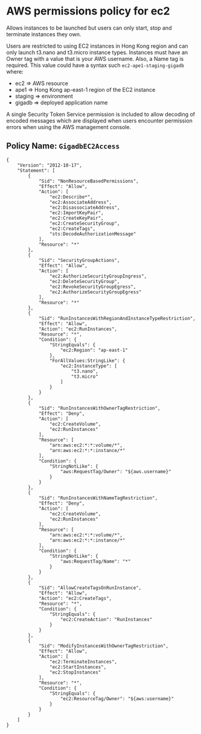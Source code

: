 # AWS permissions policy for ec2

Allows instances to be launched but users can only start, stop and terminate
instances they own.

Users are restricted to using EC2 instances in Hong Kong region and can only
launch t3.nano and t3.micro instance types. Instances must have an Owner tag 
with a value that is your AWS username. Also, a Name tag is required. This
value could have a syntax such `ec2-ape1-staging-gigadb` where:
* ec2     => AWS resource
* ape1    => Hong Kong ap-east-1 region of the EC2 instance
* staging => environment
* gigadb  => deployed application name

A single Security Token Service permission is included to allow decoding of 
encoded messages which are displayed when users encounter permission errors 
when using the AWS management console.

## Policy Name: `GigadbEC2Access`
```
{
    "Version": "2012-10-17",
    "Statement": [
        {
            "Sid": "NonResourceBasedPermissions",
            "Effect": "Allow",
            "Action": [
                "ec2:Describe*",
                "ec2:AssociateAddress",
                "ec2:DisassociateAddress",
                "ec2:ImportKeyPair",
                "ec2:CreateKeyPair",
                "ec2:CreateSecurityGroup",
                "ec2:CreateTags",
                "sts:DecodeAuthorizationMessage"
            ],
            "Resource": "*"
        },
        {
            "Sid": "SecurityGroupActions",
            "Effect": "Allow",
            "Action": [
                "ec2:AuthorizeSecurityGroupIngress",
                "ec2:DeleteSecurityGroup",
                "ec2:RevokeSecurityGroupEgress",
                "ec2:AuthorizeSecurityGroupEgress"
            ],
            "Resource": "*"
        },
        {
            "Sid": "RunInstancesWithRegionAndInstanceTypeRestriction",
            "Effect": "Allow",
            "Action": "ec2:RunInstances",
            "Resource": "*",
            "Condition": {
                "StringEquals": {
                    "ec2:Region": "ap-east-1"
                },
                "ForAllValues:StringLike": {
                    "ec2:InstanceType": [
                        "t3.nano",
                        "t3.micro"
                    ]
                }
            }
        },
        {
            "Sid": "RunInstancesWithOwnerTagRestriction",
            "Effect": "Deny",
            "Action": [
                "ec2:CreateVolume",
                "ec2:RunInstances"
            ],
            "Resource": [
                "arn:aws:ec2:*:*:volume/*",
                "arn:aws:ec2:*:*:instance/*"
            ],
            "Condition": {
                "StringNotLike": {
                    "aws:RequestTag/Owner": "${aws.username}"
                }
            }
        },
        {
            "Sid": "RunInstancesWithNameTagRestriction",
            "Effect": "Deny",
            "Action": [
                "ec2:CreateVolume",
                "ec2:RunInstances"
            ],
            "Resource": [
                "arn:aws:ec2:*:*:volume/*",
                "arn:aws:ec2:*:*:instance/*"
            ],
            "Condition": {
                "StringNotLike": {
                    "aws:RequestTag/Name": "*"
                }
            }
        },
        {
            "Sid": "AllowCreateTagsOnRunInstance",
            "Effect": "Allow",
            "Action": "ec2:CreateTags",
            "Resource": "*",
            "Condition": {
                "StringEquals": {
                    "ec2:CreateAction": "RunInstances"
                }
            }
        },
        {
            "Sid": "ModifyInstancesWithOwnerTagRestriction",
            "Effect": "Allow",
            "Action": [
                "ec2:TerminateInstances",
                "ec2:StartInstances",
                "ec2:StopInstances"
            ],
            "Resource": "*",
            "Condition": {
                "StringEquals": {
                    "ec2:ResourceTag/Owner": "${aws:username}"
                }
            }
        }
    ]
}
```